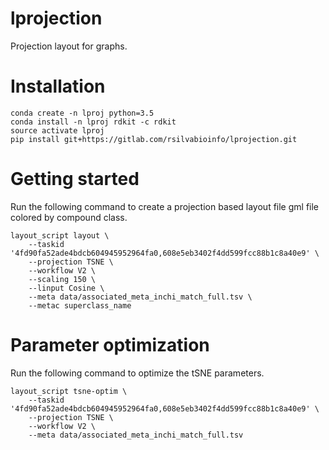 # lprojection 
Projection layout for graphs.

# Installation
```
conda create -n lproj python=3.5   
conda install -n lproj rdkit -c rdkit 
source activate lproj
pip install git+https://gitlab.com/rsilvabioinfo/lprojection.git
```
# Getting started

Run the following command to create a projection based layout file gml file colored by compound class. 

```
layout_script layout \
    --taskid '4fd90fa52ade4bdcb604945952964fa0,608e5eb3402f4dd599fcc88b1c8a40e9' \
    --projection TSNE \
    --workflow V2 \
    --scaling 150 \
    --linput Cosine \
    --meta data/associated_meta_inchi_match_full.tsv \
    --metac superclass_name

```
# Parameter optimization 

Run the following command to optimize the tSNE parameters. 

```
layout_script tsne-optim \
    --taskid '4fd90fa52ade4bdcb604945952964fa0,608e5eb3402f4dd599fcc88b1c8a40e9' \
    --projection TSNE \
    --workflow V2 \
    --meta data/associated_meta_inchi_match_full.tsv 
```

